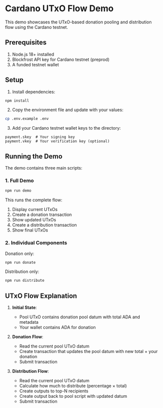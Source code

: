 # Cardano UTxO Flow Demo

This demo showcases the UTxO-based donation pooling and distribution flow using the Cardano testnet.

## Prerequisites

1. Node.js 18+ installed
2. Blockfrost API key for Cardano testnet (preprod)
3. A funded testnet wallet

## Setup

1. Install dependencies:

```bash
npm install
```

2. Copy the environment file and update with your values:

```bash
cp .env.example .env
```

3. Add your Cardano testnet wallet keys to the directory:

```
payment.skey  # Your signing key
payment.vkey  # Your verification key (optional)
```

## Running the Demo

The demo contains three main scripts:

### 1. Full Demo

```bash
npm run demo
```

This runs the complete flow:

1. Display current UTxOs
2. Create a donation transaction
3. Show updated UTxOs
4. Create a distribution transaction
5. Show final UTxOs

### 2. Individual Components

Donation only:

```bash
npm run donate
```

Distribution only:

```bash
npm run distribute
```

## UTxO Flow Explanation

1. **Initial State**:

   - Pool UTxO contains donation pool datum with total ADA and metadata
   - Your wallet contains ADA for donation

2. **Donation Flow**:

   - Read the current pool UTxO datum
   - Create transaction that updates the pool datum with new total + your donation
   - Submit transaction

3. **Distribution Flow**:
   - Read the current pool UTxO datum
   - Calculate how much to distribute (percentage × total)
   - Create outputs to top-N recipients
   - Create output back to pool script with updated datum
   - Submit transaction
